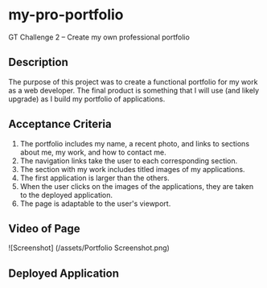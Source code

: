 # my-pro-portfolio
GT Challenge 2 – Create my own professional portfolio

## Description
The purpose of this project was to create a functional portfolio for my work as a web developer. The final product is something that I will use (and likely upgrade) as I build my portfolio of applications.

## Acceptance Criteria
1. The portfolio includes my name, a recent photo, and links to sections about me, my work, and how to contact me.
2. The navigation links take the user to each corresponding section.
3. The section with my work includes titled images of my applications. 
4. The first application is larger than the others.
5. When the user clicks on the images of the applications, they are taken to the deployed application.
6. The page is adaptable to the user's viewport.

## Video of Page
![Screenshot] (/assets/Portfolio Screenshot.png)

## Deployed Application
